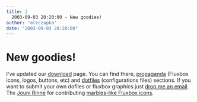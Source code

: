 ```yaml
---
title: |
  2003-09-03 20:20:00 - New goodies!
author: "aleczapka"
date: "2003-09-03 20:20:00"
---
```


# New goodies!

I've updated our <a href="/download.php">download</a> page.
You can find there, <a href="/download/propaganda/">propaganda</a> (Fluxbox icons, logos, buttons, etc) and <a href="/download/dotfiles/">dotfiles</a> (configurations files) sections.
If you want to submit your own dofiles or fluxbox graphics just <a href="mailto:aleczapka&#64;users.sourceforge.net?subject=Fluxbox">drop me an email</a>.<br>
Thx <a href="mailto:madmaxjr&#64;kolumbus.fi">Jouni Rinne</a> for contributing <A href="/download/propaganda/marbles-style-icons/">marbles-like Fluxbox icons</a>.




